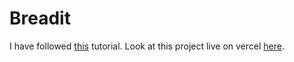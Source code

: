 # Breadit
I have followed [this](https://www.youtube.com/watch?v=mSUKMfmLAt0&) tutorial. Look at this project live on vercel [here](https://breadit-zebermvp.vercel.app/).
